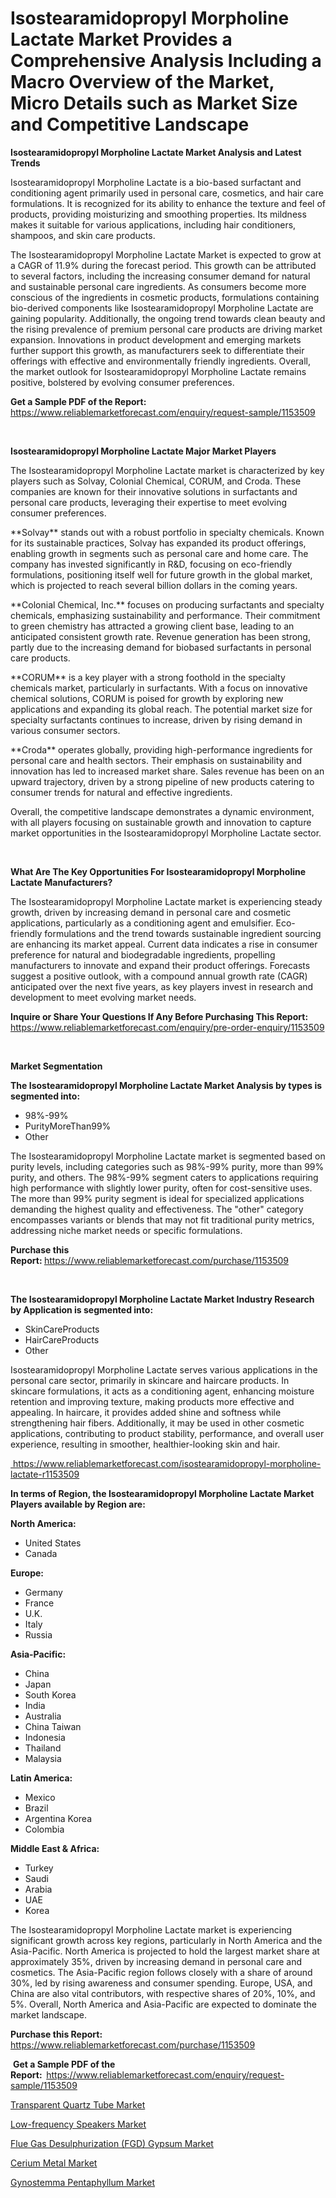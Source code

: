 <p><h1>Isostearamidopropyl Morpholine Lactate Market Provides a Comprehensive Analysis Including a Macro Overview of the Market, Micro Details such as Market Size and Competitive Landscape</h1></p><p><strong>Isostearamidopropyl Morpholine Lactate Market Analysis and Latest Trends</strong></p>
<p><p>Isostearamidopropyl Morpholine Lactate is a bio-based surfactant and conditioning agent primarily used in personal care, cosmetics, and hair care formulations. It is recognized for its ability to enhance the texture and feel of products, providing moisturizing and smoothing properties. Its mildness makes it suitable for various applications, including hair conditioners, shampoos, and skin care products.</p><p>The Isostearamidopropyl Morpholine Lactate Market is expected to grow at a CAGR of 11.9% during the forecast period. This growth can be attributed to several factors, including the increasing consumer demand for natural and sustainable personal care ingredients. As consumers become more conscious of the ingredients in cosmetic products, formulations containing bio-derived components like Isostearamidopropyl Morpholine Lactate are gaining popularity. Additionally, the ongoing trend towards clean beauty and the rising prevalence of premium personal care products are driving market expansion. Innovations in product development and emerging markets further support this growth, as manufacturers seek to differentiate their offerings with effective and environmentally friendly ingredients. Overall, the market outlook for Isostearamidopropyl Morpholine Lactate remains positive, bolstered by evolving consumer preferences.</p></p>
<p><strong>Get a Sample PDF of the Report:&nbsp;</strong> <a href="https://www.reliablemarketforecast.com/enquiry/request-sample/1153509?utm_campaign=1875&utm_medium=2&utm_source=Github&utm_content=ia&utm_term=30012025&utm_id=isostearamidopropyl-morpholine-lactate">https://www.reliablemarketforecast.com/enquiry/request-sample/1153509</a></p>
<p>&nbsp;</p>
<p><strong>Isostearamidopropyl Morpholine Lactate Major Market Players</strong></p>
<p><p>The Isostearamidopropyl Morpholine Lactate market is characterized by key players such as Solvay, Colonial Chemical, CORUM, and Croda. These companies are known for their innovative solutions in surfactants and personal care products, leveraging their expertise to meet evolving consumer preferences.</p><p>**Solvay** stands out with a robust portfolio in specialty chemicals. Known for its sustainable practices, Solvay has expanded its product offerings, enabling growth in segments such as personal care and home care. The company has invested significantly in R&D, focusing on eco-friendly formulations, positioning itself well for future growth in the global market, which is projected to reach several billion dollars in the coming years.</p><p>**Colonial Chemical, Inc.** focuses on producing surfactants and specialty chemicals, emphasizing sustainability and performance. Their commitment to green chemistry has attracted a growing client base, leading to an anticipated consistent growth rate. Revenue generation has been strong, partly due to the increasing demand for biobased surfactants in personal care products.</p><p>**CORUM** is a key player with a strong foothold in the specialty chemicals market, particularly in surfactants. With a focus on innovative chemical solutions, CORUM is poised for growth by exploring new applications and expanding its global reach. The potential market size for specialty surfactants continues to increase, driven by rising demand in various consumer sectors.</p><p>**Croda** operates globally, providing high-performance ingredients for personal care and health sectors. Their emphasis on sustainability and innovation has led to increased market share. Sales revenue has been on an upward trajectory, driven by a strong pipeline of new products catering to consumer trends for natural and effective ingredients.</p><p>Overall, the competitive landscape demonstrates a dynamic environment, with all players focusing on sustainable growth and innovation to capture market opportunities in the Isostearamidopropyl Morpholine Lactate sector.</p></p>
<p>&nbsp;</p>
<p><strong>What Are The Key Opportunities For Isostearamidopropyl Morpholine Lactate Manufacturers?</strong></p>
<p><p>The Isostearamidopropyl Morpholine Lactate market is experiencing steady growth, driven by increasing demand in personal care and cosmetic applications, particularly as a conditioning agent and emulsifier. Eco-friendly formulations and the trend towards sustainable ingredient sourcing are enhancing its market appeal. Current data indicates a rise in consumer preference for natural and biodegradable ingredients, propelling manufacturers to innovate and expand their product offerings. Forecasts suggest a positive outlook, with a compound annual growth rate (CAGR) anticipated over the next five years, as key players invest in research and development to meet evolving market needs.</p></p>
<p><strong>Inquire or Share Your Questions If Any Before Purchasing This Report:</strong> <a href="https://www.reliablemarketforecast.com/enquiry/pre-order-enquiry/1153509?utm_campaign=1875&utm_medium=2&utm_source=Github&utm_content=ia&utm_term=30012025&utm_id=isostearamidopropyl-morpholine-lactate">https://www.reliablemarketforecast.com/enquiry/pre-order-enquiry/1153509</a></p>
<p>&nbsp;</p>
<p><strong>Market Segmentation</strong></p>
<p><strong>The Isostearamidopropyl Morpholine Lactate Market Analysis by types is segmented into:</strong></p>
<p><ul><li>98%-99%</li><li>PurityMoreThan99%</li><li>Other</li></ul></p>
<p><p>The Isostearamidopropyl Morpholine Lactate market is segmented based on purity levels, including categories such as 98%-99% purity, more than 99% purity, and others. The 98%-99% segment caters to applications requiring high performance with slightly lower purity, often for cost-sensitive uses. The more than 99% purity segment is ideal for specialized applications demanding the highest quality and effectiveness. The "other" category encompasses variants or blends that may not fit traditional purity metrics, addressing niche market needs or specific formulations.</p></p>
<p><strong>Purchase this Report:&nbsp;</strong><a href="https://www.reliablemarketforecast.com/purchase/1153509?utm_campaign=1875&utm_medium=2&utm_source=Github&utm_content=ia&utm_term=30012025&utm_id=isostearamidopropyl-morpholine-lactate">https://www.reliablemarketforecast.com/purchase/1153509</a></p>
<p>&nbsp;</p>
<p><strong>The Isostearamidopropyl Morpholine Lactate Market Industry Research by Application is segmented into:</strong></p>
<p><ul><li>SkinCareProducts</li><li>HairCareProducts</li><li>Other</li></ul></p>
<p><p>Isostearamidopropyl Morpholine Lactate serves various applications in the personal care sector, primarily in skincare and haircare products. In skincare formulations, it acts as a conditioning agent, enhancing moisture retention and improving texture, making products more effective and appealing. In haircare, it provides added shine and softness while strengthening hair fibers. Additionally, it may be used in other cosmetic applications, contributing to product stability, performance, and overall user experience, resulting in smoother, healthier-looking skin and hair.</p></p>
<p><a href="https://www.reliablemarketforecast.com/isostearamidopropyl-morpholine-lactate-r1153509?utm_campaign=1875&utm_medium=2&utm_source=Github&utm_content=ia&utm_term=30012025&utm_id=isostearamidopropyl-morpholine-lactate">&nbsp;https://www.reliablemarketforecast.com/isostearamidopropyl-morpholine-lactate-r1153509</a></p>
<p><strong>In terms of Region, the Isostearamidopropyl Morpholine Lactate Market Players available by Region are:</strong></p>
<p>
    <p> <strong> North America: </strong>
        <ul>
            <li>United States</li>
            <li>Canada</li>
        </ul>
        </p> 
    <p> <strong> Europe: </strong>
        <ul>
            <li>Germany</li>
            <li>France</li>
            <li>U.K.</li>
            <li>Italy</li>
            <li>Russia</li>
        </ul>
        </p> 
    <p> <strong> Asia-Pacific: </strong>
        <ul>
            <li>China</li>
            <li>Japan</li>
            <li>South Korea</li>
            <li>India</li>
            <li>Australia</li>
            <li>China Taiwan</li>
            <li>Indonesia</li>
            <li>Thailand</li>
            <li>Malaysia</li>
        </ul>
        </p> 
    <p> <strong> Latin America: </strong>
        <ul>
            <li>Mexico</li>
            <li>Brazil</li>
            <li>Argentina Korea</li>
            <li>Colombia</li>
        </ul>
        </p> 
    <p> <strong> Middle East & Africa: </strong>
        <ul>
            <li>Turkey</li>
            <li>Saudi</li>
            <li>Arabia</li>
            <li>UAE</li>
            <li>Korea</li>
        </ul>
    </p>
    </p>
<p><p>The Isostearamidopropyl Morpholine Lactate market is experiencing significant growth across key regions, particularly in North America and the Asia-Pacific. North America is projected to hold the largest market share at approximately 35%, driven by increasing demand in personal care and cosmetics. The Asia-Pacific region follows closely with a share of around 30%, led by rising awareness and consumer spending. Europe, USA, and China are also vital contributors, with respective shares of 20%, 10%, and 5%. Overall, North America and Asia-Pacific are expected to dominate the market landscape.</p></p>
<p><strong>Purchase this Report: </strong><a href="https://www.reliablemarketforecast.com/purchase/1153509?utm_campaign=1875&utm_medium=2&utm_source=Github&utm_content=ia&utm_term=30012025&utm_id=isostearamidopropyl-morpholine-lactate">https://www.reliablemarketforecast.com/purchase/1153509</a></p>
<p>&nbsp;<strong>Get a Sample PDF of the Report:&nbsp;&nbsp;</strong><a href="https://www.reliablemarketforecast.com/enquiry/request-sample/1153509?utm_campaign=1875&utm_medium=2&utm_source=Github&utm_content=ia&utm_term=30012025&utm_id=isostearamidopropyl-morpholine-lactate">https://www.reliablemarketforecast.com/enquiry/request-sample/1153509</a></p>
<p><strong></strong></p>
<p><p><a href="https://github.com/hedbomkrahe/Market-Research-Report-List-1/blob/main/transparent-quartz-tube-market.md?utm_campaign=1875&utm_medium=2&utm_source=Github&utm_content=ia&utm_term=30012025&utm_id=isostearamidopropyl-morpholine-lactate">Transparent Quartz Tube Market</a></p><p><a href="https://www.linkedin.com/pulse/low-frequency-speakers-market-forecasted-from-2025--fanwc?utm_campaign=1875&utm_medium=2&utm_source=Github&utm_content=ia&utm_term=30012025&utm_id=isostearamidopropyl-morpholine-lactate">Low-frequency Speakers Market</a></p><p><a href="https://www.linkedin.com/pulse/flue-gas-desulphurization-fgd-gypsum-market-analysis-1rlfe?utm_campaign=1875&utm_medium=2&utm_source=Github&utm_content=ia&utm_term=30012025&utm_id=isostearamidopropyl-morpholine-lactate">Flue Gas Desulphurization (FGD) Gypsum Market</a></p><p><a href="https://www.linkedin.com/pulse/navigating-global-cerium-metal-market-landscape-trends-forecasts-sfcpe?utm_campaign=1875&utm_medium=2&utm_source=Github&utm_content=ia&utm_term=30012025&utm_id=isostearamidopropyl-morpholine-lactate">Cerium Metal Market</a></p><p><a href="https://github.com/iwciasylvya/Market-Research-Report-List-1/blob/main/gynostemma-pentaphyllum-market.md?utm_campaign=1875&utm_medium=2&utm_source=Github&utm_content=ia&utm_term=30012025&utm_id=isostearamidopropyl-morpholine-lactate">Gynostemma Pentaphyllum Market</a></p></p>